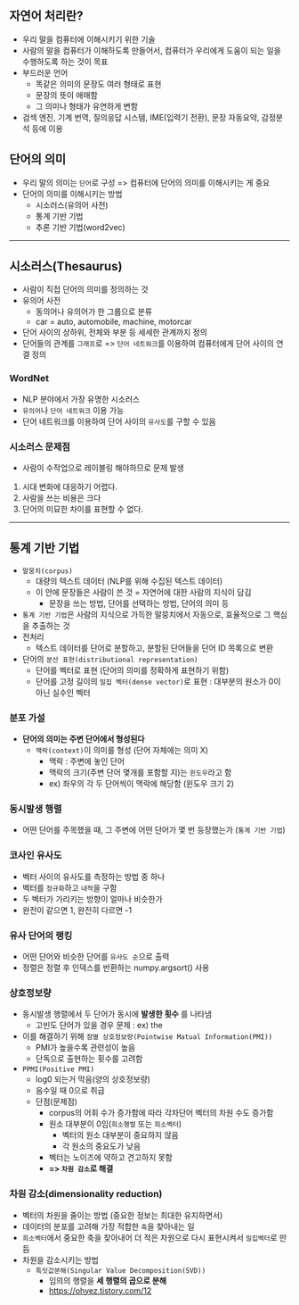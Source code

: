 ## 자연어 처리란?
- 우리 말을 컴퓨터에 이해시키기 위한 기술
- 사람의 말을 컴퓨터가 이해하도록 만들어서, 컴퓨터가 우리에게 도움이 되는 일을 수행하도록 하는 것이 목표
- 부드러운 언어
	- 똑같은 의미의 문장도 여러 형태로 표현
	- 문장의 뜻이 애매함
	- 그 의미나 형태가 유연하게 변함
- 검섹 엔진, 기계 번역, 질의응답 시스템, IME(입력기 전환), 문장 자동요약, 감정분석 등에 이용

## 단어의 의미
- 우리 말의 의미는 `단어`로 구성 => 컴퓨터에 단어의 의미를 이해시키는 게 중요
- 단어의 의미를 이해시키는 방법
	- 시소러스(유의어 사전)
	- 통계 기반 기법
	- 추론 기반 기법(word2vec)

*** 

## 시소러스(Thesaurus)
- 사람이 직접 단어의 의미를 정의하는 것
- 유의어 사전
	- 동의어나 유의어가 한 그룹으로 분류
	- car = auto, automobile, machine, motorcar
- 단어 사이의 상하위, 전체와 부분 등 세세한 관계까지 정의
- 단어들의 관계를 `그래프`로 => `단어 네트워크`를 이용하여 컴퓨터에게 단어 사이의 연결 정의

### WordNet
- NLP 분야에서 가장 유명한 시소러스
- `유의어`나 `단어 네트워크` 이용 가능
- 단어 네트워크를 이용하여 단어 사이의 `유사도`를 구할 수 있음

### 시소러스 문제점
- 사람이 수작업으로 레이블링 해야하므로 문제 발생
1. 시대 변화에 대응하기 어렵다.
2. 사람을 쓰는 비용은 크다
3. 단어의 미묘한 차이를 표현할 수 없다.

***

## 통계 기반 기법
- `말뭉치(corpus)`
	- 대량의 텍스트 데이터 (NLP를 위해 수집된 텍스트 데이터)
	- 이 안에 문장들은 사람이 쓴 것 = 자연어에 대한 사람의 지식이 담김
		- 문장을 쓰는 방법, 단어를 선택하는 방법, 단어의 의미 등
- `통계 기반 기법`은 사람의 지식으로 가득한 말뭉치에서 자동으로, 효율적으로 그 핵심을 추출하는 것
- 전처리
	- 텍스트 데이터를 단어로 분할하고, 분할된 단어들을 단어 ID 목록으로 변환
- 단어의 `분산 표현(distributional representation)`
	- 단어를 벡터로 표현 (단어의 의미를 정확하게 표현하기 위함)
	- 단어를 고정 길이의 `밀집 벡터(dense vector)`로 표현 : 대부분의 원소가 0이 아닌 실수인 벡터

### 분포 가설
- __단어의 의미는 주변 단어에서 형성된다__
	- `맥락(context)`이 의미를 형성 (단어 자체에는 의미 X)
		- 맥락 : 주변에 놓인 단어
		- 맥락의 크기(주변 단어 몇개를 포함할 지)는 `윈도우`라고 함
		- ex) 좌우의 각 두 단어씩이 맥락에 해당함 (윈도우 크기 2)

### 동시발생 행렬
- 어떤 단어를 주목했을 때, 그 주변에 어떤 단어가 몇 번 등장했는가 (`통계 기반 기법`)

### 코사인 유사도
- 벡터 사이의 유사도를 측정하는 방법 중 하나
- 벡터를 `정규화`하고 `내적`을 구함
- 두 벡터가 가리키는 방향이 얼마나 비슷한가
- 완전이 같으면 1, 완전히 다르면 -1

### 유사 단어의 랭킹
- 어떤 단어와 비슷한 단어를 `유사도 순`으로 출력
- 정렬은 정렬 후 인덱스를 반환하는 numpy.argsort() 사용

### 상호정보량
- 동시발생 행렬에서 두 단어가 동시에 __발생한 횟수__ 를 나타냄
	- 고빈도 단어가 있을 경우 문제 : ex) the
- 이를 해결하기 위해 `점별 상호정보량(Pointwise Matual Information(PMI))`
	- PMI가 높을수록 관련성이 높음
	- 단독으로 출현하는 횟수를 고려함
- `PPMI(Positive PMI)`
	- log0 되는거 막음(양의 상호정보량)
	- 음수일 때 0으로 취급
	- 단점(문제점)
		- corpus의 어휘 수가 증가함에 따라 각차단어 벡터의 차원 수도 증가함 
		- 원소 대부분이 0임(`희소행렬` 또는 `희소벡터`) 
			- 벡터의 원소 대부분이 중요하지 않음
			- 각 원소의 중요도가 낮음
		- 벡터는 노이즈에 약하고 견고하지 못함
		- __=> `차원 감소`로 해결__

### 차원 감소(dimensionality reduction)
- 벡터의 차원을 줄이는 방법 (중요한 정보는 최대한 유지하면서)
- 데이터의 분포를 고려해 가장 적합한 `축`을 찾아내는 일
- `희소벡터`에서 중요한 축을 찾아내어 더 적은 차원으로 다시 표현시켜서 `밀집벡터`로 만듬
- 차원을 감소시키는 방법
	- `특잇값분해(Singular Value Decomposition(SVD))`
		- 임의의 행렬을 __세 행렬의 곱으로 분해__
		- https://ohyez.tistory.com/12


